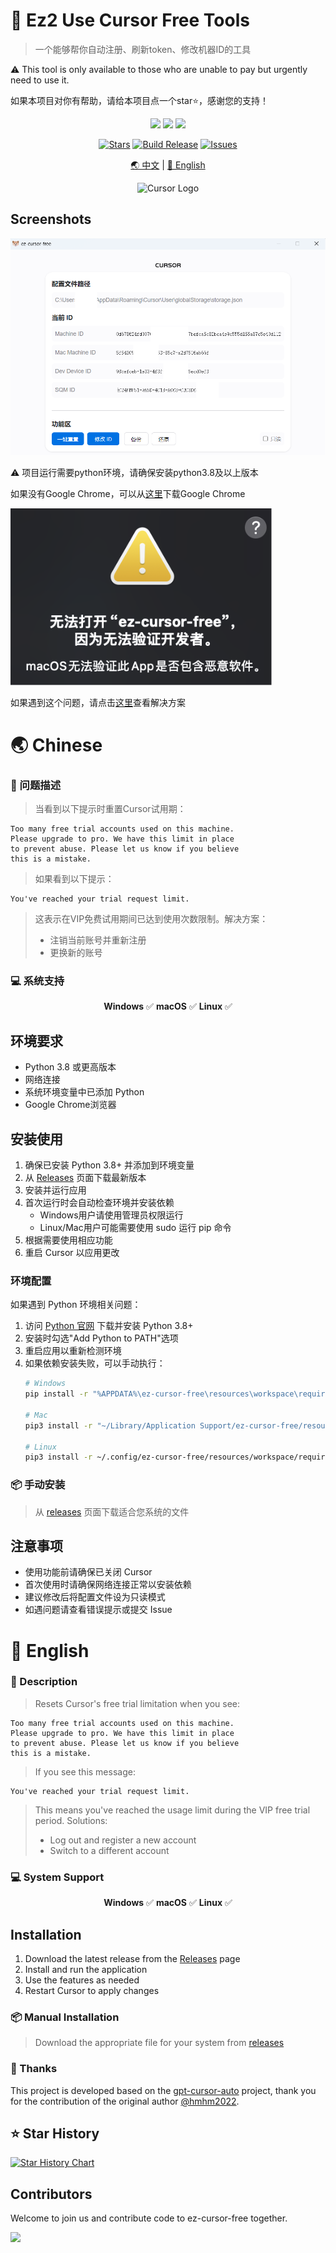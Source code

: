 # 🚀 Ez2 Use Cursor Free Tools

> 一个能够帮你自动注册、刷新token、修改机器ID的工具

⚠️ This tool is only available to those who are unable to pay but urgently need to use it.

如果本项目对你有帮助，请给本项目点一个star⭐️，感谢您的支持！

<div align="center">

<a title="AGPLv3" target="_blank" href="https://www.gnu.org/licenses/agpl-3.0.txt"><img src="http://img.shields.io/badge/license-AGPLv3-orange.svg?style=flat-square"></a>
<a title="Releases" target="_blank" href="https://github.com/GalacticDevOps/ez-cursor-free/releases"><img src="https://img.shields.io/github/release/GalacticDevOps/ez-cursor-free.svg?style=flat-square&color=9CF"></a>
<a title="Downloads" target="_blank" href="https://github.com/GalacticDevOps/ez-cursor-free/releases"><img src="https://img.shields.io/github/downloads/GalacticDevOps/ez-cursor-free/total.svg?style=flat-square&color=blueviolet"></a>

[![Stars](https://img.shields.io/github/stars/GalacticDevOps/ez-cursor-free?style=flat-square&logo=github)](https://github.com/GalacticDevOps/ez-cursor-free/stargazers)
[![Build Release](https://github.com/GalacticDevOps/ez-cursor-free/actions/workflows/release.yml/badge.svg)](https://github.com/GalacticDevOps/ez-cursor-free/actions/workflows/release.yml)
[![Issues](https://img.shields.io/github/issues/GalacticDevOps/ez-cursor-free)](https://github.com/GalacticDevOps/ez-cursor-free/issues)

[🌏 中文](#-chinese) | [🌟 English](#-english)

<img src="https://ai-cursor.com/wp-content/uploads/2024/09/logo-cursor-ai-png.webp" alt="Cursor Logo" width="120"/>

</div>

## Screenshots

<div align="center">

![alt text](/screenshots/ez2cursor.png)

</div>

⚠️ 项目运行需要python环境，请确保安装python3.8及以上版本

如果没有Google Chrome，可以从[这里](https://www.google.com/intl/en_pk/chrome/)下载Google Chrome

![alt text](/screenshots/alert.png)

如果遇到这个问题，请点击[这里](https://sysin.org/blog/macos-if-crashes-when-opening/)查看解决方案

# 🌏 Chinese

### 📝 问题描述

> 当看到以下提示时重置Cursor试用期：

```text
Too many free trial accounts used on this machine.
Please upgrade to pro. We have this limit in place
to prevent abuse. Please let us know if you believe
this is a mistake.
```

> 如果看到以下提示：
```text
You've reached your trial request limit.
```
> 这表示在VIP免费试用期间已达到使用次数限制。解决方案：
> - 注销当前账号并重新注册
> - 更换新的账号

### 💻 系统支持

<div align="center">

**Windows** ✅
**macOS**   ✅
**Linux**   ✅
</div>

## 环境要求

- Python 3.8 或更高版本
- 网络连接
- 系统环境变量中已添加 Python
- Google Chrome浏览器

## 安装使用

1. 确保已安装 Python 3.8+ 并添加到环境变量
2. 从 [Releases](https://github.com/GalacticDevOps/ez-cursor-free/releases) 页面下载最新版本
3. 安装并运行应用
4. 首次运行时会自动检查环境并安装依赖
   - Windows用户请使用管理员权限运行
   - Linux/Mac用户可能需要使用 sudo 运行 pip 命令
5. 根据需要使用相应功能
6. 重启 Cursor 以应用更改

### 环境配置

如果遇到 Python 环境相关问题：

1. 访问 [Python 官网](https://www.python.org/downloads/) 下载并安装 Python 3.8+
2. 安装时勾选"Add Python to PATH"选项
3. 重启应用以重新检测环境
4. 如果依赖安装失败，可以手动执行：
   ```bash
   # Windows
   pip install -r "%APPDATA%\ez-cursor-free\resources\workspace\requirements.txt"
   
   # Mac
   pip3 install -r "~/Library/Application Support/ez-cursor-free/resources/workspace/requirements.txt"
   
   # Linux
   pip3 install -r ~/.config/ez-cursor-free/resources/workspace/requirements.txt
   ```

### 📦 手动安装

> 从 [releases](https://github.com/GalacticDevOps/ez-cursor-free/releases/latest) 页面下载适合您系统的文件

## 注意事项

- 使用功能前请确保已关闭 Cursor
- 首次使用时请确保网络连接正常以安装依赖
- 建议修改后将配置文件设为只读模式
- 如遇问题请查看错误提示或提交 Issue

# 🌟 English

### 📝 Description

> Resets Cursor's free trial limitation when you see:

```text
Too many free trial accounts used on this machine.
Please upgrade to pro. We have this limit in place
to prevent abuse. Please let us know if you believe
this is a mistake.
```

> If you see this message:
```text
You've reached your trial request limit.
```
> This means you've reached the usage limit during the VIP free trial period. Solutions:
> - Log out and register a new account
> - Switch to a different account

### 💻 System Support

<div align="center">

**Windows** ✅
**macOS**   ✅
**Linux**   ✅
</div>

## Installation

1. Download the latest release from the [Releases](https://github.com/GalacticDevOps/ez-cursor-free/releases) page
2. Install and run the application
3. Use the features as needed
4. Restart Cursor to apply changes

### 📦 Manual Installation

> Download the appropriate file for your system from [releases](https://github.com/GalacticDevOps/ez-cursor-free/releases/latest)

### 🎉 Thanks

This project is developed based on the [gpt-cursor-auto](https://github.com/hmhm2022/gpt-cursor-auto) project, thank you for the contribution of the original author [@hmhm2022](https://github.com/hmhm2022).

## ⭐ Star History

[![Star History Chart](https://api.star-history.com/svg?repos=GalacticDevOps/ez-cursor-free&type=Date)](https://star-history.com/#GalacticDevOps/ez-cursor-free&Date)

## Contributors

Welcome to join us and contribute code to ez-cursor-free together.

<a href="https://github.com/GalacticDevOps/ez-cursor-free/graphs/contributors">
   <img src="https://contrib.rocks/image?repo=GalacticDevOps/ez-cursor-free" />
</a>
